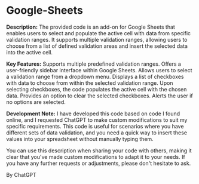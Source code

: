 # Google-Sheets
**Description:**
The provided code is an add-on for Google Sheets that enables users to select and populate the active cell with data from specific validation ranges. It supports multiple validation ranges, allowing users to choose from a list of defined validation areas and insert the selected data into the active cell.

**Key Features:**
Supports multiple predefined validation ranges.
Offers a user-friendly sidebar interface within Google Sheets.
Allows users to select a validation range from a dropdown menu.
Displays a list of checkboxes with data to choose from within the selected validation range.
Upon selecting checkboxes, the code populates the active cell with the chosen data.
Provides an option to clear the selected checkboxes.
Alerts the user if no options are selected.

**Development Note:**
I have developed this code based on code I found online, and I requested ChatGPT to make custom modifications to suit my specific requirements.
This code is useful for scenarios where you have different sets of data validation, and you need a quick way to insert these values into your spreadsheet without manually typing them.

You can use this description when sharing your code with others, making it clear that you've made custom modifications to adapt it to your needs. If you have any further requests or adjustments, please don't hesitate to ask.

By ChatGPT
